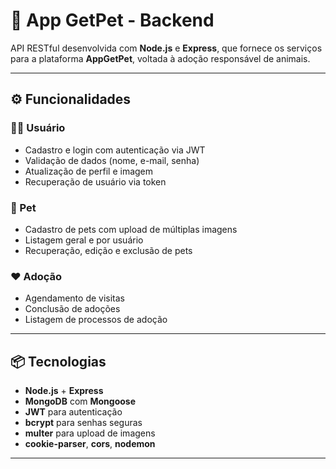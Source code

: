 # 🐾 App GetPet - Backend

API RESTful desenvolvida com **Node.js** e **Express**, que fornece os serviços para a plataforma **AppGetPet**, voltada à adoção responsável de animais.

---

## ⚙️ Funcionalidades

### 🧑‍💻 Usuário
- Cadastro e login com autenticação via JWT
- Validação de dados (nome, e-mail, senha)
- Atualização de perfil e imagem
- Recuperação de usuário via token

### 🐶 Pet
- Cadastro de pets com upload de múltiplas imagens
- Listagem geral e por usuário
- Recuperação, edição e exclusão de pets

### ❤️ Adoção
- Agendamento de visitas
- Conclusão de adoções
- Listagem de processos de adoção

---

## 📦 Tecnologias

- **Node.js** + **Express**
- **MongoDB** com **Mongoose**
- **JWT** para autenticação
- **bcrypt** para senhas seguras
- **multer** para upload de imagens
- **cookie-parser**, **cors**, **nodemon**

---
